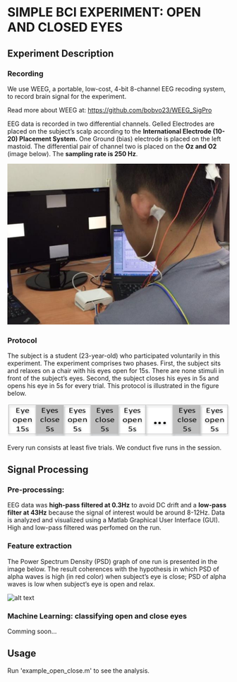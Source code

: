# SIMPLE BCI EXPERIMENT: OPEN AND CLOSED EYES

## Experiment Description

### Recording
We use WEEG, a portable, low-cost, 4-bit 8-channel EEG recoding system, to record brain signal for the experiment.

Read more about WEEG at: https://github.com/bobvo23/WEEG_SigPro

EEG data is recorded in two differential channels. Gelled Electrodes are placed on the subject’s scalp according to the **International Electrode (10-20) Placement System.** One Ground (bias) electrode is placed on the left mastoid. The differential pair of channel two is placed on the **Oz and O2** (image below). The **sampling rate is 250 Hz**. 

![alt text](./images/electrode-placement.png "Electrode Placement")

### Protocol
The subject is a student (23-year-old) who participated voluntarily in this experiment. The experiment comprises two phases. First, the subject sits and relaxes on a chair with his eyes open for 15s. There are none stimuli in front of the subject’s eyes. Second, the subject closes his eyes in 5s and opens his eye in 5s for every trial. This protocol is illustrated in the figure below. 

![alt text](./images/protocol.png "Experiment Protocol")


Every run consists at least five trials. We conduct five runs in the session. 



## Signal Processing

### Pre-processing:
EEG data was **high-pass filtered at 0.3Hz** to avoid DC drift and a **low-pass filter at 43Hz** because the signal of interest would be around 8-12Hz. Data is analyzed and visualized using a Matlab Graphical User Interface (GUI). High and low-pass filtered was perfomed on the run.

### Feature extraction
The Power Spectrum Density (PSD) graph of one run is presented in the image below. The result coherences with the hypothesis in which PSD of alpha waves is high (in red color) when subject’s eye is close; PSD of alpha waves is low when subject’s eye is open and relax.

![alt text](./images/spectrogram.png "Spectrogram")

### Machine Learning: classifying open and close eyes
Comming soon...


## Usage
Run 'example_open_close.m' to see the analysis.
